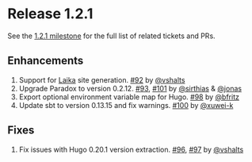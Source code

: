 # Release 1.2.1

See the [1.2.1 milestone] for the full list of related tickets and PRs.

## Enhancements

1. Support for [Laika](https://github.com/planet42/Laika) site generation. [#92] by [@vshalts]
2. Upgrade Paradox to version 0.2.12. [#93], [#101] by [@sirthias] & [@jonas]
3. Export optional environment variable map for Hugo. [#98] by [@bfritz]
4. Update sbt to version 0.13.15 and fix warnings. [#100] by [@xuwei-k]

## Fixes

1. Fix issues with Hugo 0.20.1 version extraction. [#96], [#97] by [@vshalts]

[1.2.1 milestone]: https://github.com/sbt/sbt-site/milestone/3
[#92]: https://github.com/sbt/sbt-site/issues/92
[#93]: https://github.com/sbt/sbt-site/pull/93
[#96]: https://github.com/sbt/sbt-site/pull/96
[#97]: https://github.com/sbt/sbt-site/pull/97
[#98]: https://github.com/sbt/sbt-site/pull/98
[#100]: https://github.com/sbt/sbt-site/pull/100
[#101]: https://github.com/sbt/sbt-site/pull/101

[@vshalts]: https://github.com/vshalts
[@sirthias]: https://github.com/sirthias
[@jonas]: https://github.com/jonas
[@bfritz]: https://github.com/bfritz
[@xuwei-k]: https://github.com/xuwei-k
